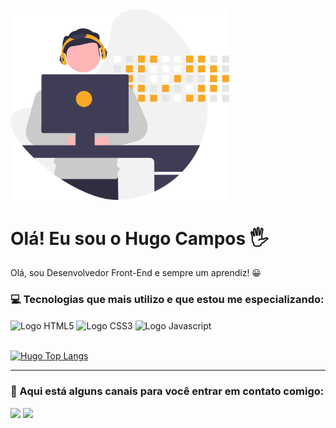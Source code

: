<img src="https://github.com/HugoCamposArimathea/HugoCamposArimathea/blob/main/undraw_Developer_activity_re_39tg.svg" alt="Ilustração de Desenvolvedor trabalhando" style="width: 350px;">

# Olá! Eu sou o Hugo Campos 🖐

Olá, sou Desenvolvedor Front-End e sempre um aprendiz! 😀

### 💻 Tecnologias que mais utilizo e que estou me especializando:
<div style="display: inline_block">
  <img align="center" alt="Logo HTML5" src="https://img.shields.io/badge/HTML5-E34F26?style=for-the-badge&logo=html5&logoColor=white"/>
  <img align="center" alt="Logo CSS3" src="https://img.shields.io/badge/CSS3-1572B6?style=for-the-badge&logo=css3&logoColor=white"/>
  <img align="center" alt="Logo Javascript" src="https://img.shields.io/badge/JavaScript-F7DF1E?style=for-the-badge&logo=javascript&logoColor=black"/>
</div><br>
 
 [![Hugo Top Langs](https://github-readme-stats.vercel.app/api/top-langs/?username=HugoCamposArimathea&layout=compact)](https://github.com/anuraghazra/github-readme-stats)


<hr>

### 📧 Aqui está alguns canais para você entrar em contato comigo:
<div>
  <a href = "mailto: hugocamposarimathea@gmail.com"><img src="https://img.shields.io/badge/Gmail-D14836?style=for-the-badge&logo=gmail&logoColor=white" target="_blank"></a>
  <a href="https://www.linkedin.com/in/hugocamposarimathea" target="_blank"><img src="https://img.shields.io/badge/-LinkedIn-%230077B5?style=for-the-badge&logo=linkedin&logoColor=white" target="_blank"></a> 
 </div><br/>
 

